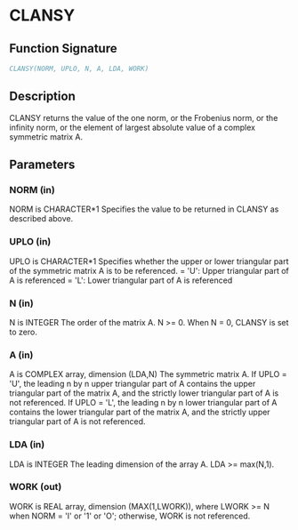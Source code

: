 # CLANSY

## Function Signature

```fortran
CLANSY(NORM, UPLO, N, A, LDA, WORK)
```

## Description


 CLANSY  returns the value of the one norm,  or the Frobenius norm, or
 the  infinity norm,  or the  element of  largest absolute value  of a
 complex symmetric matrix A.

## Parameters

### NORM (in)

NORM is CHARACTER*1 Specifies the value to be returned in CLANSY as described above.

### UPLO (in)

UPLO is CHARACTER*1 Specifies whether the upper or lower triangular part of the symmetric matrix A is to be referenced. = 'U': Upper triangular part of A is referenced = 'L': Lower triangular part of A is referenced

### N (in)

N is INTEGER The order of the matrix A. N >= 0. When N = 0, CLANSY is set to zero.

### A (in)

A is COMPLEX array, dimension (LDA,N) The symmetric matrix A. If UPLO = 'U', the leading n by n upper triangular part of A contains the upper triangular part of the matrix A, and the strictly lower triangular part of A is not referenced. If UPLO = 'L', the leading n by n lower triangular part of A contains the lower triangular part of the matrix A, and the strictly upper triangular part of A is not referenced.

### LDA (in)

LDA is INTEGER The leading dimension of the array A. LDA >= max(N,1).

### WORK (out)

WORK is REAL array, dimension (MAX(1,LWORK)), where LWORK >= N when NORM = 'I' or '1' or 'O'; otherwise, WORK is not referenced.

